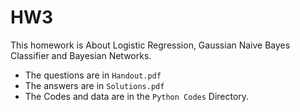 # HW3

This homework is About Logistic Regression, Gaussian Naive Bayes Classifier and Bayesian Networks.

* The questions are in ```Handout.pdf```
* The answers are in ```Solutions.pdf```
* The Codes and data are in the ```Python Codes``` Directory.
